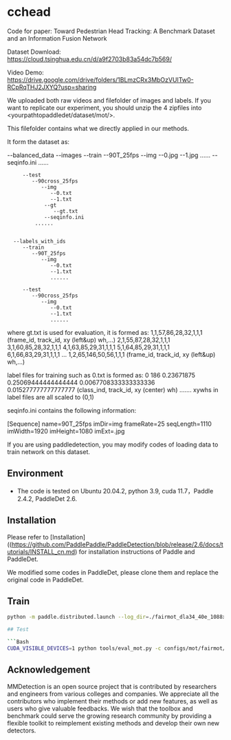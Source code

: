 # cchead


Code for paper: Toward Pedestrian Head Tracking: A Benchmark Dataset and an Information Fusion Network


Dataset Download: https://cloud.tsinghua.edu.cn/d/a9f2703b83a54dc7b569/


Video Demo: https://drive.google.com/drive/folders/1BLmzCRx3MbOzVUITw0-RCpRqTHJ2JXYQ?usp=sharing

We uploaded both raw videos and filefolder of images and labels. If you want to replicate our experiment, you should unzip the 4 zipfiles into <yourpathtopaddledet/dataset/mot/>.

This filefolder contains what we directly applied in our methods.

It form the dataset as:

  --balanced_data
       --images
          --train
             --90T_25fps
                --img
                    --0.jpg
                    --1.jpg
                    ......
                --seqinfo.ini
             ......

         --test
            --90cross_25fps
               --img
                  --0.txt
                  --1.txt
                --gt
                   --gt.txt
                --seqinfo.ini
             ......


      --labels_with_ids
         --train
            --90T_25fps
               --img
                  --0.txt
                  --1.txt
                  ......

         --test
            --90cross_25fps
               --img
                  --0.txt
                  --1.txt
                  ......

where gt.txt is used for evaluation, it is formed as:
1,1,57,86,28,32,1,1,1  (frame_id, track_id, xy (left&up) wh,...)
2,1,55,87,28,32,1,1,1
3,1,60,85,28,32,1,1,1
4,1,63,85,29,31,1,1,1
5,1,64,85,29,31,1,1,1
6,1,66,83,29,31,1,1,1
...
1,2,65,146,50,56,1,1,1 (frame_id, track_id, xy (left&up) wh,...)

label files for training such as 0.txt is formed as:
0 186 0.23671875 0.25069444444444444 0.0067708333333333336 0.015277777777777777 (class_ind, track_id, xy (center) wh)
.......
xywhs in label files are all scaled to (0,1)

seqinfo.ini contains the following information:

[Sequence]
name=90T_25fps
imDir=img
frameRate=25
seqLength=1110
imWidth=1920
imHeight=1080
imExt=.jpg

If you are using paddledetection, you may modify codes of loading data to train network on this dataset.

## Environment
- The code is tested on Ubuntu 20.04.2, python 3.9, cuda 11.7，Paddle 2.4.2, PaddleDet 2.6.


## Installation

Please refer to [Installation]((https://github.com/PaddlePaddle/PaddleDetection/blob/release/2.6/docs/tutorials/INSTALL_cn.md) for installation instructions of Paddle and PaddleDet.

We modified some codes in PaddleDet, please clone them and replace the original code in PaddleDet.
  
## Train
```Bash
python -m paddle.distributed.launch --log_dir=./fairmot_dla34_40e_1088x608_mifn/ --gpus 0,1,2,3 tools/train.py -c configs/mot/fairmot/fairmot_ourdata_dla34_40e_1088x608_mifn.yml```

## Test

```Bash
CUDA_VISIBLE_DEVICES=1 python tools/eval_mot.py -c configs/mot/fairmot/fairmot_ourdata_dla34_40e_1088x608_mifn.yml -o weights=output/fairmot_ourdata_dla34_40e_1088x608_mifn/model_final.pdparams
```


## Acknowledgement
MMDetection is an open source project that is contributed by researchers and engineers from various colleges and companies. We appreciate all the contributors who implement their methods or add new features, as well as users who give valuable feedbacks. We wish that the toolbox and benchmark could serve the growing research community by providing a flexible toolkit to reimplement existing methods and develop their own new detectors.
